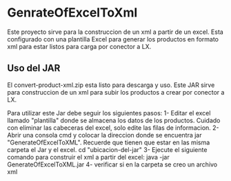 # GenrateOfExcelToXml

Este proyecto sirve para la construccion de un xml a partir de un excel.
Esta configurado con una plantilla Excel para generar los productos en formato xml para estar listos para carga por conector a LX.

## Uso del JAR 
El convert-product-xml.zip esta listo para descarga y uso.
Este JAR sirve para construccion de un xml para subir los productos a crear por conector a LX. 

Para utilizar este Jar debe seguir los siguientes pasos:
1- Editar el excel llamado "plantilla" donde se almacena los datos de los productos. Cuidado con eliminar las cabeceras del excel, solo edite las filas de informacion.
2- Abrir una consola cmd y colocar la direccion donde se encuentra jar "GenerateOfExcelToXML". Recuerde que tienen que estar en las misma carpeta el Jar y el excel.
	cd "ubicacion-del-jar"
3- Ejecute el siguiente comando para construir el xml a partir del excel:
	java -jar GenerateOfExcelToXML.jar
4- verificar si en la carpeta se creo un archivo xml